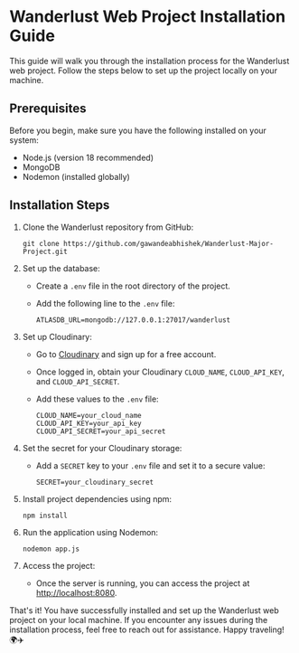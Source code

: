 # Wanderlust Web Project Installation Guide

This guide will walk you through the installation process for the Wanderlust web project. Follow the steps below to set up the project locally on your machine.

## Prerequisites

Before you begin, make sure you have the following installed on your system:

- Node.js (version 18 recommended)
- MongoDB
- Nodemon (installed globally)

## Installation Steps

1. Clone the Wanderlust repository from GitHub:

   ```
   git clone https://github.com/gawandeabhishek/Wanderlust-Major-Project.git
   ```

2. Set up the database:
   - Create a `.env` file in the root directory of the project.
   - Add the following line to the `.env` file:

     ```
     ATLASDB_URL=mongodb://127.0.0.1:27017/wanderlust
     ```

3. Set up Cloudinary:
   - Go to [Cloudinary](https://cloudinary.com/) and sign up for a free account.
   - Once logged in, obtain your Cloudinary `CLOUD_NAME`, `CLOUD_API_KEY`, and `CLOUD_API_SECRET`.
   - Add these values to the `.env` file:

     ```
     CLOUD_NAME=your_cloud_name
     CLOUD_API_KEY=your_api_key
     CLOUD_API_SECRET=your_api_secret
     ```

4. Set the secret for your Cloudinary storage:
   - Add a `SECRET` key to your `.env` file and set it to a secure value:

     ```
     SECRET=your_cloudinary_secret
     ```

5. Install project dependencies using npm:

   ```
   npm install
   ```

6. Run the application using Nodemon:

   ```
   nodemon app.js
   ```

7. Access the project:
   - Once the server is running, you can access the project at [http://localhost:8080](http://localhost:8080).

That's it! You have successfully installed and set up the Wanderlust web project on your local machine. If you encounter any issues during the installation process, feel free to reach out for assistance. Happy traveling! 🌍✈️
